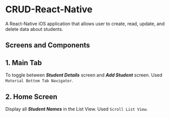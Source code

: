 # CRUD-React-Native

A React-Native iOS application that allows user to create, read, update, and delete data about students.
<br />
## Screens and Components

## 1. Main Tab
To toggle between ***Student Details*** screen and ***Add Student*** screen. Used `Material Bottom Tab Navigator`. <br />

## 2. Home Screen
Display all ***Student Names*** in the List View. Used `Scroll List View`.
